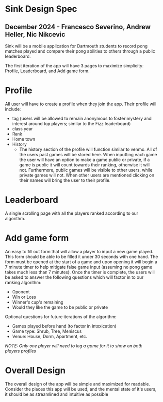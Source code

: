 # Sink Design Spec

## December 2024 - Francesco Severino, Andrew Heller, Nic Nikcevic

Sink will be a mobile application for Dartmouth students to record pong matches played and compare their pong abilities to others through a public leaderboard.

The first iteration of the app will have 3 pages to maximize simplicity: Profile, Leaderboard, and Add game form.

# Profile 

All user will have to create a profile when they join the app. Their profile will include:  

- tag (users will be allowed to remain anonymous to foster mystery and interest around top players; similar to the Fizz leaderboard)
- class year
- Rank  
- Home town
- History
    - The history section of the profile will function similar to venmo. All of the users past games will be stored here. When inputting each game the user will have an option to make a game public or private, if a game is public it will count towards their ranking, otherwise it will not. Furthermore, public games will be visible to other users, while private games will not. When other users are mentioned clicking on their names will bring the user to their profile.

# Leaderboard

A single scrolling page with all the players ranked according to our algorithm.

# Add game form

An easy to fill out form that will allow a player to input a new game played. This form should be able to be filled it under 30 seconds with one hand. The form must be opened at the start of a game and upon opening it will begin a 7 minute timer to help mitigate false game input (assuming no pong game takes much less than 7 minutes). Once the timer is complete, the users will be asked to answer the following questions which will factor in to our ranking algorithm:
- Oponent
- Win or Loss
- Winner's cup's remaining
- Would they like the game to be public or private

Optional questions for future iterations of the algorithm:

- Games played before hand (to factor in intoxication)
- Game type: Shrub, Tree, Meniscus
- Venue: House, Dorm, Apartment, etc.


*NOTE: Only one player will need to log a game for it to show on both players profiles*

# Overall Design

The overall design of the app will be simple and maximized for readable. Consider the places this app will be used, and the mental state of it's users, it should be as streamlined and intuitive as possible

